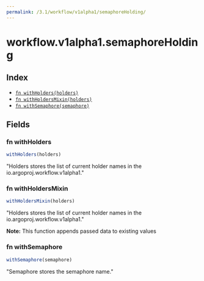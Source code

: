 ```yaml
---
permalink: /3.1/workflow/v1alpha1/semaphoreHolding/
---
```


# workflow.v1alpha1.semaphoreHolding



## Index

* [`fn withHolders(holders)`](#fn-withholders)
* [`fn withHoldersMixin(holders)`](#fn-withholdersmixin)
* [`fn withSemaphore(semaphore)`](#fn-withsemaphore)

## Fields

### fn withHolders

```ts
withHolders(holders)
```

"Holders stores the list of current holder names in the io.argoproj.workflow.v1alpha1."

### fn withHoldersMixin

```ts
withHoldersMixin(holders)
```

"Holders stores the list of current holder names in the io.argoproj.workflow.v1alpha1."

**Note:** This function appends passed data to existing values

### fn withSemaphore

```ts
withSemaphore(semaphore)
```

"Semaphore stores the semaphore name."